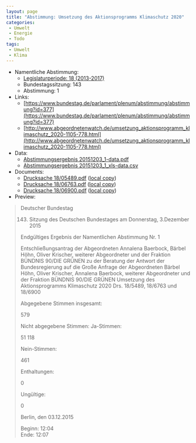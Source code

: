 ```yaml
---
layout: page
title: "Abstimmung: Umsetzung des Aktionsprogramms Klimaschutz 2020"
categories:
 - Umwelt
 - Energie
 - Todo
tags:
 - Umwelt
 - Klima
---
```


* Namentliche Abstimmung:
    * [Legislaturperiode: 18 (2013-2017)](https://de.wikipedia.org/wiki/18._Deutscher_Bundestag)
    * Bundestagssitzung: 143
    * Abstimmung: 1
* Links: 
    * [https://www.bundestag.de/parlament/plenum/abstimmung/abstimmung?id=377](https://www.bundestag.de/parlament/plenum/abstimmung/abstimmung?id=377)
    * [http://www.abgeordnetenwatch.de/umsetzung_aktionsprogramm_klimaschutz_2020-1105-778.html](http://www.abgeordnetenwatch.de/umsetzung_aktionsprogramm_klimaschutz_2020-1105-778.html)
* Data: 
    * [Abstimmungsergebnis 20151203_1-data.pdf](/res/abstimmungsliste/20151203_1-data.pdf)
    * [Abstimmungsergebnis 20151203_1_xls-data.csv](/res/abstimmungsliste/analyses/20151203_1_xls-data.csv)
* Documents: 
    * [Drucksache 18/05489.pdf](http://dip21.bundestag.de/dip21/btd/18/054/1805489.pdf) ([local copy](/res/abstimmungsdaten/018-143-01/1805489.pdf))
    * [Drucksache 18/06763.pdf](http://dip21.bundestag.de/dip21/btd/18/067/1806763.pdf) ([local copy](/res/abstimmungsdaten/018-143-01/1806763.pdf))
    * [Drucksache 18/06900.pdf](http://dip21.bundestag.de/dip21/btd/18/069/1806900.pdf) ([local copy](/res/abstimmungsdaten/018-143-01/1806900.pdf))
* Preview: 
> Deutscher Bundestag
> 
> 143. Sitzung des Deutschen Bundestages
> am Donnerstag, 3.Dezember 2015
> 
> Endgültiges Ergebnis der Namentlichen Abstimmung Nr. 1
> 
> Entschließungsantrag der Abgeordneten Annalena Baerbock, Bärbel Höhn, Oliver Krischer,
> weiterer Abgeordneter und der Fraktion BÜNDNIS 90/DIE GRÜNEN
> zu der Beratung der Antwort der Bundesregierung auf die Große Anfrage der Abgeordneten
> Bärbel Höhn, Oliver Krischer, Annalena Baerbock, weiterer Abgeordneter und der Fraktion
> BÜNDNIS 90/DIE GRÜNEN
> Umsetzung des Aktionsprogramms Klimaschutz 2020
> Drs. 18/5489, 18/6763 und 18/6900
> 
> Abgegebene Stimmen insgesamt:
> 
> 579
> 
> Nicht abgegebene Stimmen:
> Ja-Stimmen:
> 
> 51
> 118
> 
> Nein-Stimmen:
> 
> 461
> 
> Enthaltungen:
> 
> 0
> 
> Ungültige:
> 
> 0
> 
> Berlin, den 03.12.2015
> 
> Beginn: 12:04  
> Ende: 12:07
